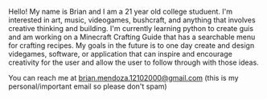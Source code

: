 Hello! My name is Brian and I am a 21 year old college studuent.
I'm interested in art, music, videogames, bushcraft, and anything that involves creative thinking and building.
I'm currently learning python to create guis and am working on a Minecraft Crafting Guide that has a searchable menu for crafting recipes. 
My goals in the future is to one day create and design videgames, software, or application that can inspire and encourage creativity for the user and allow 
the user to follow through with those ideas.

You can reach me at brian.mendoza.12102000@gmail.com 
(this is my personal/important email so please don't spam)
